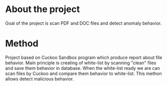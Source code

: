 # About the project
Goal of the project is scan PDF and DOC files and detect anomaly behavior.

# Method
Project based on Cuckoo Sandbox program which produce report about file behavior. Main principle is creating of white-list by scanning "clean" files and save them behavior in database. When the white-list ready we are can scan files by Cuckoo and compare them behavior to white-list. This methon allows detect malicious behavior.
